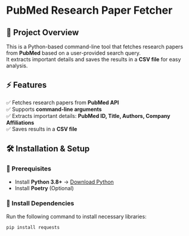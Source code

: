 # PubMed Research Paper Fetcher

## 📌 Project Overview  
This is a Python-based command-line tool that fetches research papers from **PubMed** based on a user-provided search query.  
It extracts important details and saves the results in a **CSV file** for easy analysis.

## ⚡ Features  
✅ Fetches research papers from **PubMed API**  
✅ Supports **command-line arguments**  
✅ Extracts important details: **PubMed ID, Title, Authors, Company Affiliations**  
✅ Saves results in a **CSV file**  

## 🛠️ Installation & Setup  
### 🔹 Prerequisites  
- Install **Python 3.8+** → [Download Python](https://www.python.org/downloads/)  
- Install **Poetry** (Optional)  

### 🔹 Install Dependencies  
Run the following command to install necessary libraries:  
```sh
pip install requests
